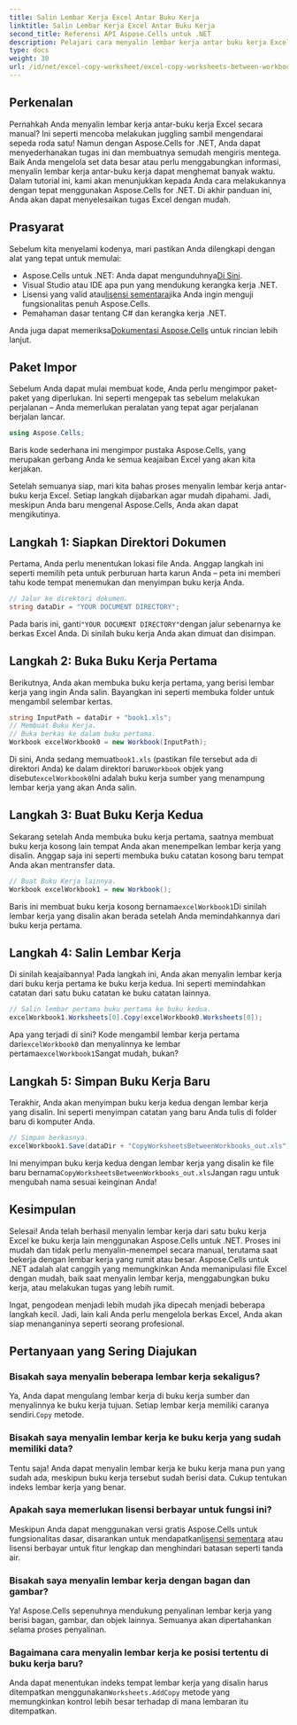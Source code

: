 ```yaml
---
title: Salin Lembar Kerja Excel Antar Buku Kerja
linktitle: Salin Lembar Kerja Excel Antar Buku Kerja
second_title: Referensi API Aspose.Cells untuk .NET
description: Pelajari cara menyalin lembar kerja antar buku kerja Excel menggunakan Aspose.Cells untuk .NET. Panduan langkah demi langkah dengan contoh kode untuk menyederhanakan pengelolaan lembar kerja Anda.
type: docs
weight: 30
url: /id/net/excel-copy-worksheet/excel-copy-worksheets-between-workbooks/
---
```

## Perkenalan

Pernahkah Anda menyalin lembar kerja antar-buku kerja Excel secara manual? Ini seperti mencoba melakukan juggling sambil mengendarai sepeda roda satu! Namun dengan Aspose.Cells for .NET, Anda dapat menyederhanakan tugas ini dan membuatnya semudah mengiris mentega. Baik Anda mengelola set data besar atau perlu menggabungkan informasi, menyalin lembar kerja antar-buku kerja dapat menghemat banyak waktu. Dalam tutorial ini, kami akan menunjukkan kepada Anda cara melakukannya dengan tepat menggunakan Aspose.Cells for .NET. Di akhir panduan ini, Anda akan dapat menyelesaikan tugas Excel dengan mudah.

## Prasyarat

Sebelum kita menyelami kodenya, mari pastikan Anda dilengkapi dengan alat yang tepat untuk memulai:

-  Aspose.Cells untuk .NET: Anda dapat mengunduhnya[Di Sini](https://releases.aspose.com/cells/net/).
- Visual Studio atau IDE apa pun yang mendukung kerangka kerja .NET.
-  Lisensi yang valid atau[lisensi sementara](https://purchase.aspose.com/temporary-license/)jika Anda ingin menguji fungsionalitas penuh Aspose.Cells.
- Pemahaman dasar tentang C# dan kerangka kerja .NET.

 Anda juga dapat memeriksa[Dokumentasi Aspose.Cells](https://reference.aspose.com/cells/net/) untuk rincian lebih lanjut.

## Paket Impor

Sebelum Anda dapat mulai membuat kode, Anda perlu mengimpor paket-paket yang diperlukan. Ini seperti mengepak tas sebelum melakukan perjalanan – Anda memerlukan peralatan yang tepat agar perjalanan berjalan lancar.

```csharp
using Aspose.Cells;
```

Baris kode sederhana ini mengimpor pustaka Aspose.Cells, yang merupakan gerbang Anda ke semua keajaiban Excel yang akan kita kerjakan.


Setelah semuanya siap, mari kita bahas proses menyalin lembar kerja antar-buku kerja Excel. Setiap langkah dijabarkan agar mudah dipahami. Jadi, meskipun Anda baru mengenal Aspose.Cells, Anda akan dapat mengikutinya.

## Langkah 1: Siapkan Direktori Dokumen

Pertama, Anda perlu menentukan lokasi file Anda. Anggap langkah ini seperti memilih peta untuk perburuan harta karun Anda – peta ini memberi tahu kode tempat menemukan dan menyimpan buku kerja Anda.

```csharp
// Jalur ke direktori dokumen.
string dataDir = "YOUR DOCUMENT DIRECTORY";
```

 Pada baris ini, ganti`"YOUR DOCUMENT DIRECTORY"`dengan jalur sebenarnya ke berkas Excel Anda. Di sinilah buku kerja Anda akan dimuat dan disimpan.

## Langkah 2: Buka Buku Kerja Pertama

Berikutnya, Anda akan membuka buku kerja pertama, yang berisi lembar kerja yang ingin Anda salin. Bayangkan ini seperti membuka folder untuk mengambil selembar kertas.

```csharp
string InputPath = dataDir + "book1.xls";
// Membuat Buku Kerja.
// Buka berkas ke dalam buku pertama.
Workbook excelWorkbook0 = new Workbook(InputPath);
```

 Di sini, Anda sedang memuat`book1.xls` (pastikan file tersebut ada di direktori Anda) ke dalam direktori baru`Workbook` objek yang disebut`excelWorkbook0`Ini adalah buku kerja sumber yang menampung lembar kerja yang akan Anda salin.

## Langkah 3: Buat Buku Kerja Kedua

Sekarang setelah Anda membuka buku kerja pertama, saatnya membuat buku kerja kosong lain tempat Anda akan menempelkan lembar kerja yang disalin. Anggap saja ini seperti membuka buku catatan kosong baru tempat Anda akan mentransfer data.

```csharp
// Buat Buku Kerja lainnya.
Workbook excelWorkbook1 = new Workbook();
```

 Baris ini membuat buku kerja kosong bernama`excelWorkbook1`Di sinilah lembar kerja yang disalin akan berada setelah Anda memindahkannya dari buku kerja pertama.

## Langkah 4: Salin Lembar Kerja

Di sinilah keajaibannya! Pada langkah ini, Anda akan menyalin lembar kerja dari buku kerja pertama ke buku kerja kedua. Ini seperti memindahkan catatan dari satu buku catatan ke buku catatan lainnya.

```csharp
// Salin lembar pertama buku pertama ke buku kedua.
excelWorkbook1.Worksheets[0].Copy(excelWorkbook0.Worksheets[0]);
```

 Apa yang terjadi di sini? Kode mengambil lembar kerja pertama dari`excelWorkbook0` dan menyalinnya ke lembar pertama`excelWorkbook1`Sangat mudah, bukan?

## Langkah 5: Simpan Buku Kerja Baru

Terakhir, Anda akan menyimpan buku kerja kedua dengan lembar kerja yang disalin. Ini seperti menyimpan catatan yang baru Anda tulis di folder baru di komputer Anda.

```csharp
// Simpan berkasnya.
excelWorkbook1.Save(dataDir + "CopyWorksheetsBetweenWorkbooks_out.xls");
```

 Ini menyimpan buku kerja kedua dengan lembar kerja yang disalin ke file baru bernama`CopyWorksheetsBetweenWorkbooks_out.xls`Jangan ragu untuk mengubah nama sesuai keinginan Anda!

## Kesimpulan

Selesai! Anda telah berhasil menyalin lembar kerja dari satu buku kerja Excel ke buku kerja lain menggunakan Aspose.Cells untuk .NET. Proses ini mudah dan tidak perlu menyalin-menempel secara manual, terutama saat bekerja dengan lembar kerja yang rumit atau besar. Aspose.Cells untuk .NET adalah alat canggih yang memungkinkan Anda memanipulasi file Excel dengan mudah, baik saat menyalin lembar kerja, menggabungkan buku kerja, atau melakukan tugas yang lebih rumit.

Ingat, pengodean menjadi lebih mudah jika dipecah menjadi beberapa langkah kecil. Jadi, lain kali Anda perlu mengelola berkas Excel, Anda akan siap menanganinya seperti seorang profesional.

## Pertanyaan yang Sering Diajukan

### Bisakah saya menyalin beberapa lembar kerja sekaligus?

 Ya, Anda dapat mengulang lembar kerja di buku kerja sumber dan menyalinnya ke buku kerja tujuan. Setiap lembar kerja memiliki caranya sendiri.`Copy` metode.

### Bisakah saya menyalin lembar kerja ke buku kerja yang sudah memiliki data?

Tentu saja! Anda dapat menyalin lembar kerja ke buku kerja mana pun yang sudah ada, meskipun buku kerja tersebut sudah berisi data. Cukup tentukan indeks lembar kerja yang benar.

### Apakah saya memerlukan lisensi berbayar untuk fungsi ini?

 Meskipun Anda dapat menggunakan versi gratis Aspose.Cells untuk fungsionalitas dasar, disarankan untuk mendapatkan[lisensi sementara](https://purchase.aspose.com/temporary-license/) atau lisensi berbayar untuk fitur lengkap dan menghindari batasan seperti tanda air.

### Bisakah saya menyalin lembar kerja dengan bagan dan gambar?

Ya! Aspose.Cells sepenuhnya mendukung penyalinan lembar kerja yang berisi bagan, gambar, dan objek lainnya. Semuanya akan dipertahankan selama proses penyalinan.

### Bagaimana cara menyalin lembar kerja ke posisi tertentu di buku kerja baru?

 Anda dapat menentukan indeks tempat lembar kerja yang disalin harus ditempatkan menggunakan`Worksheets.AddCopy` metode yang memungkinkan kontrol lebih besar terhadap di mana lembaran itu ditempatkan.